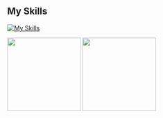 ## My Skills
[![My Skills](https://skillicons.dev/icons?i=py,fastapi,ts,react,nextjs,firebase,githubactions,aws,gcp,docker,kubernetes,go,azure,terraform,linux,graphql,mysql,prometheus,grafana,pytorch,ansible,vim,git,github,ubuntu,bash,neovim,nginx,cloudflare&theme=dark)](https://skillicons.dev)

<a href="https://github.com/kitsuyaazuma">
  <img align="left" height="170px" src="https://github-readme-stats.vercel.app/api?username=kitsuyaazuma&count_private=true&show_icons=true&theme=dark" />
</a>
<a href="https://github.com/Kitsuya0828">
  <img align="left" height="170px" src="https://github-readme-stats.vercel.app/api/top-langs/?username=kitsuyaazuma&count_private=true&layout=compact&theme=dark&exclude_repo=Sprouty&hide=jupyter%20notebook,YAML&langs_count=7" />
</a>
